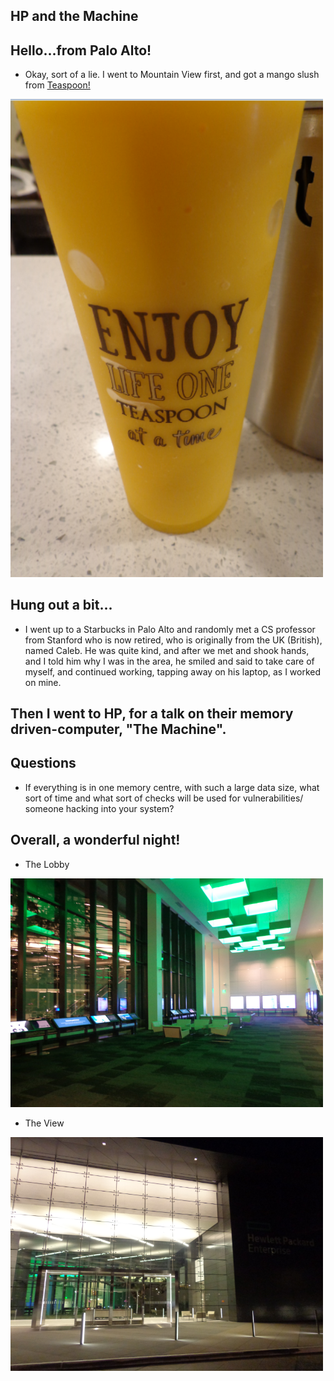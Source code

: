 ## HP and the Machine

## Hello...from Palo Alto!

- Okay, sort of a lie.
  I went to Mountain View first, and got a mango slush from [Teaspoon!](http://www.teaspoonfun.com/)
  
<img src="/images/hpe/hpe_001.png" width="500">

## Hung out a bit...

- I went up to a Starbucks in Palo Alto and randomly met a CS professor
  from Stanford who is now retired, who is originally from the UK (British),
  named Caleb. He was quite kind, and after we met and shook hands, and I told
  him why I was in the area, he smiled and said to take care of myself, 
  and continued working, tapping away on his laptop, as I worked on mine.

## Then I went to HP, for a talk on their memory driven-computer, "The Machine".



## Questions

- If everything is in one memory centre, with such a large data size,
  what sort of time and what sort of checks will be used for vulnerabilities/
  someone hacking into your system?
  
## Overall, a wonderful night!

- The Lobby

<img src="/images/hpe/hpe_014.png" width="500">


- The View

<img src="/images/hpe/hpe_015.png" width="500">
